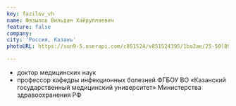 ```yaml
---
key: fazilov_vh
name: Фазылов Вильдан Хайруллаевич
feature: false
company: 
city: 'Россия, Казань'
photoURL: https://sun9-5.userapi.com/c851524/v851524395/1ba2ae/25-50lB9T3U.jpg

---
```

- доктор медицинских наук
- профессор кафедры инфекционных болезней ФГБОУ ВО «Казанский государственный медицинский университет» Министерства здравоохранения РФ